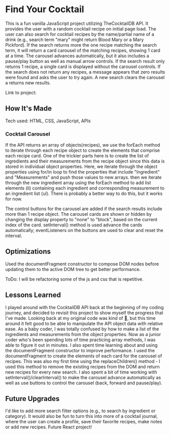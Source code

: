 # Find Your Cocktail

This is a fun vanilla JavaScript project utilizing TheCocktailDB API. It provides the user with a random cocktail recipe on initial page load. The user can also search for cocktail recipes by the name/partial name of a drink (e.g., search term "mary" might return Blood Mary or a Mary Pickford). If the search returns more the one recipe matching the search term, it will return a card carousel of the matching recipes, showing 1 card at a time. The carousel advances automatically, but it also includes a pause/play button as well as manual arrow controls. If the search result only returns 1 recipe, a single card is displayed without the carousel controls. If the search does not return any recipes, a message appears that zero results were found and asks the user to try again. A new search clears the carousel a returns new results.

Link to project:

## How It's Made
Tech used: HTML, CSS, JavaScript, APIs

### Cocktail Carousel
If the API returns an array of objects(recipes), we use the forEach method to iterate through each recipe object to create the elements that comprise each recipe card. One of the trickier parts here is to create the list of ingredients and their measurements from the recipe object since this data is stored in individual object properties. Here, we iterate through the object properties using for/in loop to find the properties that include "Ingredient" and "Measurements" and push those values to new arrays. then we iterate through the new ingredient array using the forEach method to add list elements (li) containing each ingredient and corresponding measurement to an ingredient list (ul). There is probably a better way to do this, but it works for now. 

The control buttons for the carousel are added if the search results include more than 1 recipe object. The carousel cards are shown or hidden by changing the display property to "none" to "block", based on the current index of the card. setInterval() method is used advance the cards automatically; eventListeners on the buttons are used to clear and reset the interval.

## Optimizations
Used the documentFragment constructor to compose DOM nodes before updating them to the active DOM tree to get better performance. 

ToDo: I will be refactoring some of the js and css that is repetitive.

## Lessons Learned
I played around with the CocktailDB API back at the beginning of my coding journey, and  decided to revisit this project to show myself the progress that I've made. Looking back at my original code was kind of 🥴, but this time around it felt good to be able to manipulate the API object data with relative ease. As a baby coder, I was totally confused by how to make a list of the ingredients and measurements from the object properties. Now as a junior coder who's been spending lots of time practicing array methods, I was able to figure it out in minutes. I also spent time learning about and using the documentFragment constructor to improve performance. I used the documentFragment to create the elements of each card for the carousel of recipes. This was also my first time using the replaceChildren() method - I used this method to remove the existing recipes from the DOM and return new recipes for every new search. I also spent a bit of time working with setInterval()/clearInterval() to make the carousel advance automatically as well as use buttons to control the carousel (back, forward and pause/play).

## Future Upgrades
I'd like to add more search filter options (e.g., to search by ingredient or category). It would also be fun to turn this into more of a cocktail journal, where the user can create a profile, save their favorite recipes, make notes or add new recipes. Future React project!


